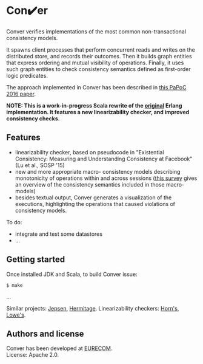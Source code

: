 # Con:heavy_check_mark:er

Conver verifies implementations of the most common non-transactional consistency models.  

It spawns client processes that perform concurrent reads
and writes on the distributed store, and records their outcomes.
Then it builds graph entities that express ordering and mutual visibility of operations.
Finally, it uses such graph entities to check consistency semantics
defined as first-order logic predicates.  

The approach implemented in Conver has been described in [this PaPoC 2016 paper][papoc].  

**NOTE: This is a work-in-progress Scala rewrite of the [original](https://github.com/pviotti/conver) 
Erlang implementation. It features a new linearizability checker, and improved consistency checks.**


## Features

 * linearizability checker, based on pseudocode in 
	"Existential Consistency: Measuring and Understanding Consistency at Facebook" (Lu et al., SOSP '15)
 * new and more appropriate macro- consistency models describing monotonicity of operations
	within and across sessions ([this survey][survey] gives an overview of the consistency semantics 
	included in those macro- models)  
 * besides textual output, Conver generates a visualization of the executions, 
	highlighting the operations that caused violations of consistency models.  

To do:

 * integrate and test some datastores
 * ...


## Getting started

Once installed JDK and Scala, to build Conver issue:

    $ make

...  


Similar projects: [Jepsen][jepsen], [Hermitage][hermitage].
Linearizability checkers: [Horn's][horn], [Lowe's][lowe].  


## Authors and license

Conver has been developed at [EURECOM][eurecom].  
License: Apache 2.0.


 [survey]: http://arxiv.org/abs/1512.00168
 [papoc]: http://www.eurecom.fr/fr/publication/4874/download/ds-publi-4874.pdf
 [jepsen]: http://jepsen.io
 [hermitage]: https://github.com/ept/hermitage
 [eurecom]: http://www.eurecom.fr
 [horn]: https://github.com/ahorn/linearizability-checker
 [lowe]: http://www.cs.ox.ac.uk/people/gavin.lowe/LinearizabiltyTesting/
